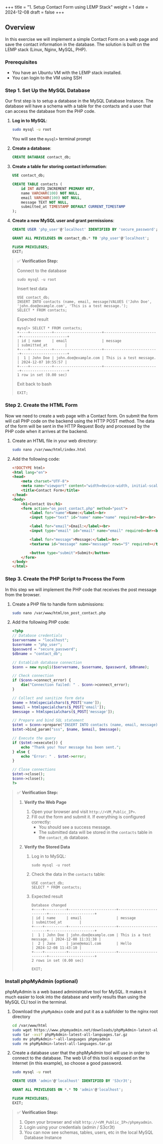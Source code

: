 +++
title = "1. Setup Contact Form using LEMP Stack"
weight = 1
date = 2024-12-08
draft = false
+++

## Overview

In this exercise we will implement a simple Contact Form on a web page and save the contact information in the database. The solution is built on the LEMP stack (Linux, Nginx, MySQL, PHP).

### Prerequisites

- You have an Ubuntu VM with the LEMP stack installed.
- You can login to the VM using SSH


### Step 1. Set Up the MySQL Database

Our first step is to setup a database in the MySQL Database Instance. The database will have a schema with a table for the contacts and a user that can access the database from the PHP code.

1. **Log in to MySQL**:

   ```bash
   sudo mysql -u root
   ```
   
   You will see the `mysql>` terminal prompt
   
2. **Create a database**:


   ```sql
   CREATE DATABASE contact_db;
   ```
   
3. **Create a table for storing contact information**:


   ```sql
   USE contact_db;

   CREATE TABLE contacts (
       id INT AUTO_INCREMENT PRIMARY KEY,
       name VARCHAR(100) NOT NULL,
       email VARCHAR(100) NOT NULL,
       message TEXT NOT NULL,
       submitted_at TIMESTAMP DEFAULT CURRENT_TIMESTAMP
   );
   ```
   
4. **Create a new MySQL user and grant permissions**:


   ```sql
   CREATE USER 'php_user'@'localhost' IDENTIFIED BY 'secure_password';
   
   GRANT ALL PRIVILEGES ON contact_db.* TO 'php_user'@'localhost';
   
   FLUSH PRIVILEGES;
   EXIT;
   ```

> ✅ **Verification Step:**  
> 
> 
> 	Connect to the database
> 	
> 	```
> 	sudo mysql -u root
> 	```
> 	
> 	Insert test data
> 	
> 	```
> 	USE contact_db;
> 	INSERT INTO contacts (name, email, message)VALUES ('John Doe', 'john.doe@example.com', 'This is a test message.');
> 	SELECT * FROM contacts;
> 	```
> 	Expected result
> 	
> 	```
> 	mysql> SELECT * FROM contacts;
> 	+----+----------+----------------------+-------------------------+---------------------+
> 	| id | name     | email                | message                 | submitted_at        |
> 	+----+----------+----------------------+-------------------------+---------------------+
> 	|  1 | John Doe | john.doe@example.com | This is a test message. | 2024-12-07 10:55:57 |
> 	+----+----------+----------------------+-------------------------+---------------------+
> 	1 row in set (0.00 sec)
> 	```
> 
>  Exit back to bash
> 
>  ```sql
>  EXIT;
>  ```

### Step 2. Create the HTML Form

Now we need to create a web page with a Contact form. On submit the form will call PHP code on the backend using the HTTP POST method. The data of the form will be sent in the HTTP Request Body and processed by the PHP code when it arrives at the backend.

1. Create an HTML file in your web directory:

   ```bash
   sudo nano /var/www/html/index.html
   ```
   
2. Add the following code:

   ```html
   <!DOCTYPE html>
   <html lang="en">
   <head>
       <meta charset="UTF-8">
       <meta name="viewport" content="width=device-width, initial-scale=1.0">
       <title>Contact Form</title>
   </head>
   <body>
       <h1>Contact Us</h1>
       <form action="on_post_contact.php" method="post">
           <label for="name">Name:</label><br>
           <input type="text" id="name" name="name" required><br><br>

           <label for="email">Email:</label><br>
           <input type="email" id="email" name="email" required><br><br>

           <label for="message">Message:</label><br>
           <textarea id="message" name="message" rows="5" required></textarea><br><br>

           <button type="submit">Submit</button>
       </form>
   </body>
   </html>
   ```

### Step 3. Create the PHP Script to Process the Form

In this step we will implement the PHP code that receives the post message from the browser.

1. Create a PHP file to handle form submissions:

   ```bash
   sudo nano /var/www/html/on_post_contact.php
   ```
   
2. Add the following PHP code:

   ```php
   <?php
   // Database credentials
   $servername = "localhost";
   $username = "php_user";
   $password = "secure_password";
   $dbname = "contact_db";

   // Establish database connection
   $conn = new mysqli($servername, $username, $password, $dbname);

   // Check connection
   if ($conn->connect_error) {
       die("Connection failed: " . $conn->connect_error);
   }

   // Collect and sanitize form data
   $name = htmlspecialchars($_POST['name']);
   $email = htmlspecialchars($_POST['email']);
   $message = htmlspecialchars($_POST['message']);

   // Prepare and bind SQL statement
   $stmt = $conn->prepare("INSERT INTO contacts (name, email, message) VALUES (?, ?, ?)");
   $stmt->bind_param("sss", $name, $email, $message);

   // Execute the query
   if ($stmt->execute()) {
       echo "Thank you! Your message has been sent.";
   } else {
       echo "Error: " . $stmt->error;
   }

   // Close connections
   $stmt->close();
   $conn->close();
   ?>
   ```

> ✅ **Verification Step:**  
> 
> 
> 1. **Verify the Web Page**
> 	
>     1. Open your browser and visit `http://<VM_Public_IP>`.
> 	   2. Fill out the form and submit it. If everything is configured correctly:
> 	      - You should see a success message.
> 	      - The submitted data will be stored in the `contacts` table in the `contact_db` database.
> 
> 2. **Verify the Stored Data**
> 
>     1. Log in to MySQL:
> 
>        ```
>        sudo mysql -u root
>        ```
>     
> 	   2. Check the data in the `contacts` table:
> 	
> 	      ```
> 	      USE contact_db;
> 	      SELECT * FROM contacts;
> 	      ```
> 	   
> 	   3. Expected result
> 
> 		   ```
> 		   Database changed
> 		   +----+----------+----------------------+-------------------------+---------------------+
> 		   | id | name     | email                | message                 | submitted_at        |
> 		   +----+----------+----------------------+-------------------------+---------------------+
> 		   |  1 | John Doe | john.doe@example.com | This is a test message. | 2024-12-08 11:31:38 |
> 		   |  2 | Jane     | jane@email.com       | Hello                   | 2024-12-08 11:43:10 |
> 		   +----+----------+----------------------+-------------------------+---------------------+
> 		   2 rows in set (0.00 sec)
> 		   ```
> 		
> 	      ```
> 	      EXIT;
> 	      ```

### Install phpMyAdmin (optional)

phpMyAdmin is a web based administrative tool for MySQL. It makes it much easier to look into the database and verify results than using the MySQL CLI tool in the terminal.

1. Download the `phpMyAdmin` code and put it as a subfolder to the nginx root directory

	```bash
	cd /var/www/html
	sudo wget https://www.phpmyadmin.net/downloads/phpMyAdmin-latest-all-languages.tar.gz
	sudo tar -xvzf phpMyAdmin-latest-all-languages.tar.gz
	sudo mv phpMyAdmin-*-all-languages phpmyadmin
	sudo rm phpMyAdmin-latest-all-languages.tar.gz
	```

2. Create a database user that the phpMyAdmin tool will use in order to connect to the database. The web UI of this tool is exposed on the Internet (in this example), so choose a good password.
	
	```bash
	sudo mysql -u root
	```
	
	```sql
	CREATE USER 'admin'@'localhost' IDENTIFIED BY 'S3cr3t';
	
	GRANT ALL PRIVILEGES ON *.* TO 'admin'@'localhost';
	
	FLUSH PRIVILEGES;
	EXIT;
	```

> ✅ **Verification Step:**  
> 
> 
> 1. Open your browser and visit `http://<VM_Public_IP>/phpmyadmin`.
> 2. Login using your credentials (admin / S3cr3t)
> 3. You can now see schemas, tables, users, etc in the local MySQL Database Instance
> 
